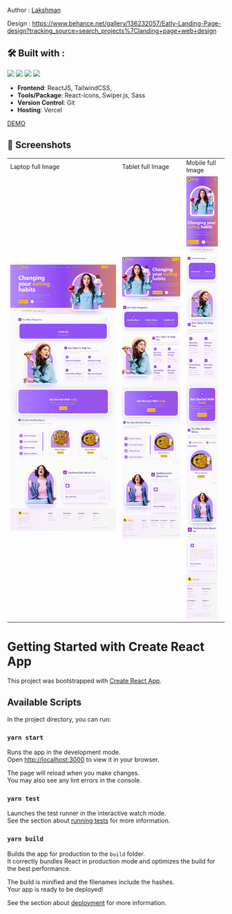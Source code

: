 Author : [Lakshman](lakshmanram2259@gmail.com)

Design : https://www.behance.net/gallery/136232057/Eatly-Landing-Page-design?tracking_source=search_projects%7Clanding+page+web+design

## 🛠️ Built with :
<img src="https://img.shields.io/badge/react%20-%23333.svg?&style=for-the-badge&logo=react&logoColor=%2361DAFB"/> <img src="https://img.shields.io/badge/tailwindcss%20-%2306B6D4.svg?&style=for-the-badge&logo=tailwindcss&logoColor=white"/>  <img src="https://img.shields.io/badge/vercel%20-%23333.svg?&style=for-the-badge&logo=vercel&logoColor=white"/> <img src="https://img.shields.io/badge/SASS-hotpink.svg?style=for-the-badge&logo=SASS&logoColor=white"/> 
- **Frontend**: ReactJS, TailwindCSS,
- **Tools/Package**: React-icons, Swiper.js, Sass
- **Version Control**: Git
- **Hosting**: Vercel

[DEMO](https://eatly-landing-page.vercel.app/)

## 📸 Screenshots
<table>
    <tr>
        <td> Laptop full Image</td>
        <td> Tablet full Image</td>
        <td> Mobile full Image</td>
    </tr>
     <tr>
         <td>
            <img src="https://github.com/lakshmanb-0/eatly_landing_page/blob/master/assets/Laptop.png" />
         </td>
         <td>
            <img src="https://github.com/lakshmanb-0/eatly_landing_page/blob/master/assets/Tablet.png" />
         </td>
         <td>
            <img src="https://github.com/lakshmanb-0/eatly_landing_page/blob/master/assets/Mobile.png" />
         </td>
      </tr>
 </table>


# Getting Started with Create React App

This project was bootstrapped with [Create React App](https://github.com/facebook/create-react-app).

## Available Scripts

In the project directory, you can run:

### `yarn start`

Runs the app in the development mode.\
Open [http://localhost:3000](http://localhost:3000) to view it in your browser.

The page will reload when you make changes.\
You may also see any lint errors in the console.

### `yarn test`

Launches the test runner in the interactive watch mode.\
See the section about [running tests](https://facebook.github.io/create-react-app/docs/running-tests) for more information.

### `yarn build`

Builds the app for production to the `build` folder.\
It correctly bundles React in production mode and optimizes the build for the best performance.

The build is minified and the filenames include the hashes.\
Your app is ready to be deployed!

See the section about [deployment](https://facebook.github.io/create-react-app/docs/deployment) for more information.
